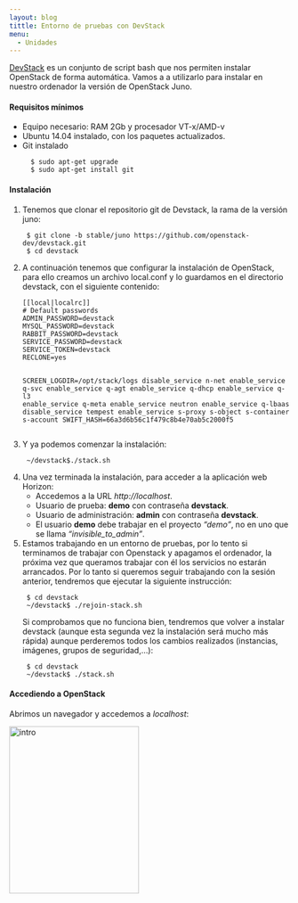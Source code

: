 ```yaml
---
layout: blog
tittle: Entorno de pruebas con DevStack
menu:
  - Unidades
---
```


<a href="http://devstack.org/">DevStack</a> es un conjunto de script bash que nos permiten instalar OpenStack de forma automática. Vamos a a utilizarlo para instalar en nuestro ordenador la versión de OpenStack Juno.


<h4 id="requisitos-mnimos">Requisitos mínimos</h4>
<ul>
	<li>Equipo necesario: RAM 2Gb y procesador VT-x/AMD-v</li>
	<li>Ubuntu 14.04 instalado, con los paquetes actualizados.</li>
	<li>Git instalado
<pre><code>  $ sudo apt-get upgrade
  $ sudo apt-get install git
</code></pre>
</li>
</ul>
<h4 id="instalacin">Instalación</h4>
<ol>
	<li>Tenemos que clonar el repositorio git de Devstack, la rama de la versión juno:
<pre><code> $ git clone -b stable/juno https://github.com/openstack-dev/devstack.git
 $ cd devstack 
</code></pre>
</li>
	<li>A continuación tenemos que configurar la instalación de OpenStack, para ello creamos un  archivo local.conf y lo guardamos en el directorio devstack, con el siguiente contenido:
<pre><code>[[local|localrc]]
# Default passwords
ADMIN_PASSWORD=devstack
MYSQL_PASSWORD=devstack
RABBIT_PASSWORD=devstack
SERVICE_PASSWORD=devstack
SERVICE_TOKEN=devstack
RECLONE=yes

SCREEN_LOGDIR=/opt/stack/logs
disable_service n-net
enable_service q-svc
enable_service q-agt
enable_service q-dhcp
enable_service q-l3
enable_service q-meta
enable_service neutron
enable_service q-lbaas
disable_service tempest
enable_service s-proxy s-object s-container s-account
SWIFT_HASH=66a3d6b56c1f479c8b4e70ab5c2000f5
</code></pre>
</li>
	<li>Y ya podemos comenzar la instalación:
<pre><code> ~/devstack$./stack.sh</code></pre>
</li>
	<li>Una vez terminada la instalación, para acceder a la aplicación web Horizon:
<ul>
	<li>Accedemos a la URL <em>http://localhost</em>.</li>
	<li>Usuario de prueba: <strong>demo</strong> con contraseña <strong>devstack</strong>.</li>
	<li>Usuario de administración: <strong>admin</strong> con contraseña <strong>devstack</strong>.</li>
	<li>El usuario <strong>demo</strong> debe trabajar en el proyecto <em>“demo”</em>, no en uno que se llama <em>“invisible_to_admin”</em>.</li>
</ul>
</li>
	<li>Estamos trabajando en un entorno de pruebas, por lo tento si terminamos de trabajar con Openstack y apagamos el ordenador, la próxima vez que queramos trabajar con él los servicios no estarán arrancados. Por lo tanto si queremos seguir trabajando con la sesión anterior, tendremos que ejecutar la siguiente instrucción:
<pre><code> $ cd devstack
 ~/devstack$ ./rejoin-stack.sh
</code></pre>
Si comprobamos que no funciona bien, tendremos que volver a instalar devstack (aunque esta segunda vez la instalación será mucho más rápida) aunque perderemos todos los cambios realizados (instancias, imágenes, grupos de seguridad,…):
<pre><code> $ cd devstack
 ~/devstack$ ./stack.sh
</code></pre>
</li>
</ol>
<h4> Accediendo a OpenStack</h4>
Abrimos un navegador y accedemos a <em>localhost</em>:

<a class="thumbnail" href="http://www.josedomingo.org/pledin/wp-content/uploads/2014/10/intro.png"><img class="aligncenter wp-image-1048 size-medium" src="http://www.josedomingo.org/pledin/wp-content/uploads/2014/10/intro-233x300.png" alt="intro" width="233" height="300" /></a>
